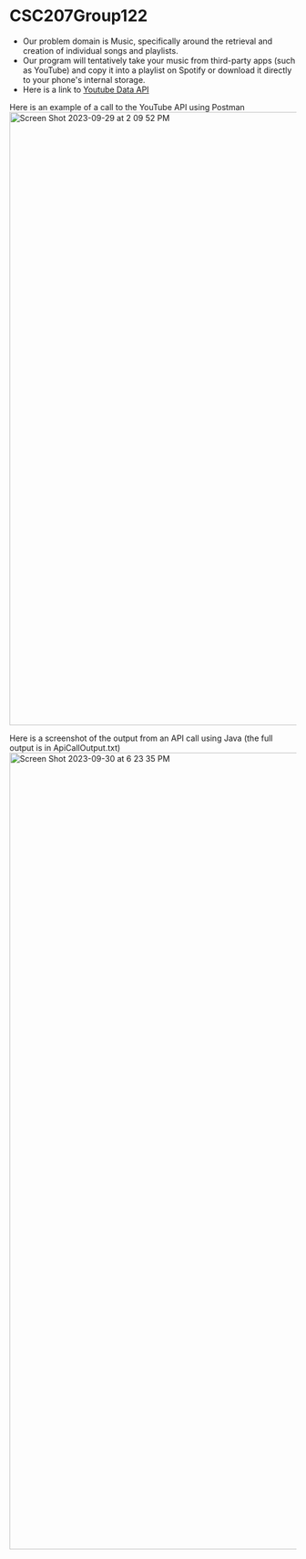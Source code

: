 # CSC207Group122

- Our problem domain is Music, specifically around the retrieval and creation of individual songs and playlists.
- Our program will tentatively take your music from third-party apps (such as YouTube) and copy it into a playlist on Spotify or download it directly to your phone's internal storage.
- Here is a link to [Youtube Data API](https://developers.google.com/youtube/v3/getting-started)

Here is an example of a call to the YouTube API using Postman
<img width="1077" alt="Screen Shot 2023-09-29 at 2 09 52 PM" src="https://github.com/linyirun/CSC207Group122/assets/38443000/47c7965d-aa60-459b-8e90-5d4f26107225">

Here is a screenshot of the output from an API call using Java (the full output is in ApiCallOutput.txt)
<img width="1399" alt="Screen Shot 2023-09-30 at 6 23 35 PM" src="https://github.com/linyirun/CSC207Group122/assets/15753733/03632aac-38c4-405c-8f8a-7644c9eca996">
